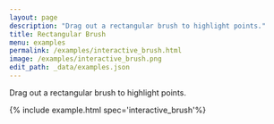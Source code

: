 ```yaml
---
layout: page
description: "Drag out a rectangular brush to highlight points."
title: Rectangular Brush
menu: examples
permalink: /examples/interactive_brush.html
image: /examples/interactive_brush.png
edit_path: _data/examples.json
---
```


Drag out a rectangular brush to highlight points.

{% include example.html spec='interactive_brush'%}
